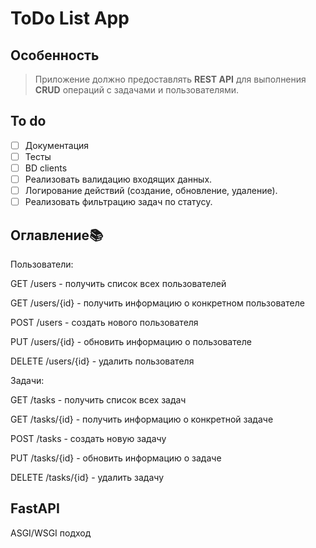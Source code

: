 # ToDo List App
## Особенность
>Приложение должно предоставлять **REST API** для выполнения **CRUD** операций с задачами и пользователями.

## To do
- [ ] Документация
- [ ] Тесты
- [ ] BD clients
- [ ] Реализовать валидацию входящих данных.
- [ ] Логирование действий (создание, обновление, удаление).
- [ ] Реализовать фильтрацию задач по статусу.

## Оглавление📚


Пользователи:

GET /users - получить список всех пользователей

GET /users/{id} - получить информацию о конкретном пользователе

POST /users - создать нового пользователя

PUT /users/{id} - обновить информацию о пользователе

DELETE /users/{id} - удалить пользователя

Задачи:

GET /tasks - получить список всех задач

GET /tasks/{id} - получить информацию о конкретной задаче

POST /tasks - создать новую задачу

PUT /tasks/{id} - обновить информацию о задаче

DELETE /tasks/{id} - удалить задачу


## FastAPI
ASGI/WSGI подход